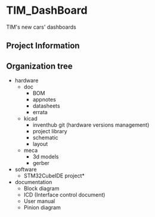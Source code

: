 # TIM_DashBoard
TIM's new cars' dashboards

## Project Information

## Organization tree
 
 - hardware 
    - doc
        - BOM
        - appnotes
        - datasheets
        - errata
    - kicad
        - inventhub git (hardware versions management) 
        - project library
        - schematic
        - layout
    - meca
        - 3d models
        - gerber
- software
    - STM32CubeIDE project*  
- documentation
    - Block diagram
    - ICD (Interface control document)
    - User manual
    - Pinion diagram

##  
